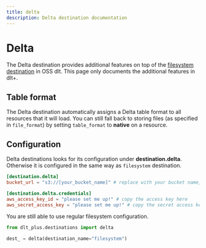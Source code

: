 ```yaml
---
title: delta
description: Delta destination documentation
---
```


# Delta

The Delta destination provides additional features on top of the [filesystem destination](../../dlt-ecosystem/destinations/filesystem) in OSS dlt. This page only documents the additional features in dlt+.

## Table format
The Delta destination automatically assigns a Delta table format to all resources that it will load. You can still
fall back to storing files (as specified in `file_format`) by setting `table_format` to **native** on a resource.
<!--- show a code example --->

## Configuration
Delta destinations looks for its configuration under **destination.delta**. Otherwise it is configured
in the same way as `filesystem` destination.

```toml
[destination.delta]
bucket_url = "s3://[your_bucket_name]" # replace with your bucket name,

[destination.delta.credentials]
aws_access_key_id = "please set me up!" # copy the access key here
aws_secret_access_key = "please set me up!" # copy the secret access key here
```

You are still able to use regular filesystem configuration.
```py
from dlt_plus.destinations import delta

dest_ = delta(destination_name="filesystem")
```
